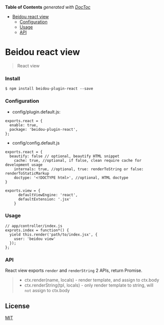 <!-- START doctoc generated TOC please keep comment here to allow auto update -->

<!-- DON'T EDIT THIS SECTION, INSTEAD RE-RUN doctoc TO UPDATE -->

**Table of Contents** _generated with [DocToc](https://github.com/thlorenz/doctoc)_

* [Beidou react view](#beidou-react-view)
  * [Configuration](#configuration)
  * [Usage](#usage)
  * [API](#api)

<!-- END doctoc generated TOC please keep comment here to allow auto update -->

# Beidou react view

> React view

### Install

```
$ npm install beidou-plugin-react --save
```

### Configuration

* config/plugin.default.js:

```
exports.react = {
  enable: true,
  package: 'beidou-plugin-react',
};
```

* config/config.default.js

```
exports.react = {
  beautify: false // optional, beautify HTML snippet
    cache: true, //optional, if false, clean require cache for development usage
    internals: true, //optional, true: renderToString or false: renderToStaticMarkup
    doctype: '<!DOCTYPE html>', //optional, HTML doctype
}

exports.view = {
      defaultViewEngine: 'react',
      defaultExtension: '.jsx'
    }
```

### Usage

```
// app/controller/index.js  
exprots.index = function*() {  
  yield this.render('path/to/index.jsx', {  
    user: 'beidou view'  
  });  
};  
```

### API

React view exports `render` and `renderString` 2 APIs, return Promise.

> * ctx.render(name, locals) - render template, and assign to ctx.body
> * ctx.renderString(tpl, locals) - only render template to string, will `not` assign to ctx.body

## License

[MIT](LICENSE)
